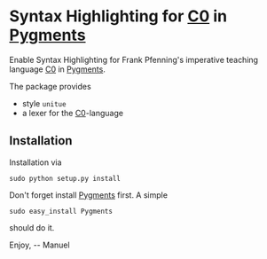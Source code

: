Syntax Highlighting for [C0][C0] in [Pygments][Pygments]
========================================================

Enable Syntax Highlighting for Frank Pfenning's imperative
teaching language [C0][C0] in [Pygments][Pygments].

The package provides
  * style `unitue`
  * a lexer for the [C0][C0]-language

Installation
------------

Installation via 

```
sudo python setup.py install
```

Don't forget install [Pygments][Pygments] first.
A simple

```
sudo easy_install Pygments
```

should do it.

[C0]: http://c0.typesafety.net/
[Pygments]: http://pygments.org/

Enjoy,
-- Manuel

